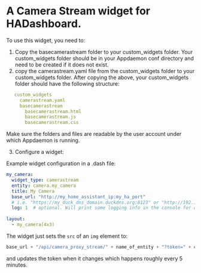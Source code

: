 # A Camera Stream widget for HADashboard.

To use this widget, you need to:
1. Copy the basecamerastream folder to your custom_widgets folder. Your custom_widgets folder should be in your Appdaemon conf directory      and need to be created if it does not exist.
2. copy the camerastream.yaml file from the custom_widgets folder to your custom_widgets folder.
   After copying the above, your custom_widgets folder should have the following structure:
````yaml
   custom_widgets
     camerastream.yaml 
     basecamerastream
       basecamerastream.html
       basecamerastream.js
       basecamerastream.css  
````
Make sure the folders and files are readable by the user account under which Appdaemon is running.
   
3. Configure a widget:

Example widget configuration in a .dash file:

````yaml
my_camera:
  widget_type: camerastream
  entity: camera.my_camera
  title: My Camera
  base_url: "http://my_home_assistant_ip:my_ha_port"  
  # i.e. "https://my_duck_dns_domain.duckdns.org:8123" or "http://192.168.1.20:8123"
  log: 1  # optional. Will print some logging info in the console for debugging purposes if set to 1.
  
layout:
  - my_camera(4x3)
  ````
  
  The widget just sets the ````src```` of an ````img```` element to:
  ````javascript
  base_url + "/api/camera_proxy_stream/" + name_of_entity + "?token=" + current_camera_token
  ````
  and updates the token when it changes which happens roughly every 5 minutes.

